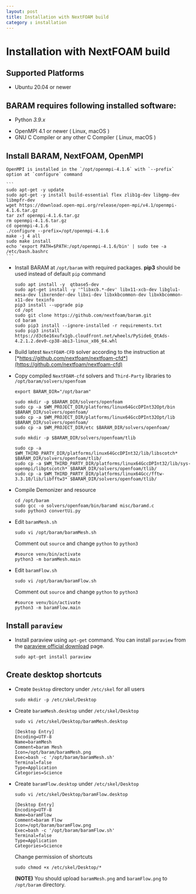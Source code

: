 ```yaml
---
layout: post
title: Installation with NextFOAM build
category : installation
---
```

# Installation with NextFOAM build

## Supported Platforms
<!--* Windows 10 or newer
* macOS 10.14 or newer (Apple Silicon only)-->
* Ubuntu 20.04 or newer
<!--* CentOS 8.2 or alternatives ( Rocky Linux, AlmaLinux, ... )-->
<!--* OpenSUSE Leap 15.4-->
<!--* Linux Mint 21 "Vanessa"-->

## BARAM requires following installed software:

* Python *3.9.x*
<!--* [MS-MPI](https://docs.microsoft.com/en-us/message-passing-interface/microsoft-mpi) 10.0 or newer ( Windows Only )-->
* OpenMPI 4.1 or newer ( Linux, macOS )
* GNU C Compiler or any other C Compiler ( Linux, macOS )


## Install BARAM, NextFOAM, OpenMPI

    OpenMPI is installed in the `/opt/openmpi-4.1.6` with `--prefix` option at `configure` command

    ```
    sudo apt-get -y update 
    sudo apt-get -y install build-essential flex zlib1g-dev libgmp-dev libmpfr-dev
    wget https://download.open-mpi.org/release/open-mpi/v4.1/openmpi-4.1.6.tar.gz 
    tar zxf openmpi-4.1.6.tar.gz 
    rm openmpi-4.1.6.tar.gz 
    cd openmpi-4.1.6 
    ./configure --prefix=/opt/openmpi-4.1.6 
    make -j 4 all 
    sudo make install 
    echo 'export PATH=$PATH:/opt/openmpi-4.1.6/bin' | sudo tee -a /etc/bash.bashrc
    ```

- Install BARAM at `/opt/baram` with required packages. **pip3** should be used instead of default `pip` command
    
    ```
    sudo apt install -y  qtbase5-dev
    sudo apt-get install -y '^libxcb.*-dev' libx11-xcb-dev libglu1-mesa-dev libxrender-dev libxi-dev libxkbcommon-dev libxkbcommon-x11-dev texinfo
    pip3 install --upgrade pip
    cd /opt
    sudo git clone https://github.com/nextfoam/baram.git
    cd baram
    sudo pip3 install --ignore-installed -r requirements.txt
    sudo pip3 install https://d3c6e16xufx1gb.cloudfront.net/wheels/PySide6_QtAds-4.2.1.2.dev0-cp38-abi3-linux_x86_64.whl
    ```

- Build latest `NextFOAM-CFD` solver according to the instruction at [*https://github.com/nextfoam/nextfoam-cfd*](https://github.com/nextfoam/nextfoam-cfd)

- Copy compiled `NextFOAM-cfd` solvers and `Third-Party` libraries to `/opt/baram/solvers/openfoam`
    
    ```
    export BARAM_DIR="/opt/baram"
    
    sudo mkdir -p $BARAM_DIR/solvers/openfoam
    sudo cp -a $WM_PROJECT_DIR/platforms/linux64GccDPInt32Opt/bin $BARAM_DIR/solvers/openfoam/
    sudo cp -a $WM_PROJECT_DIR/platforms/linux64GccDPInt32Opt/lib $BARAM_DIR/solvers/openfoam/
    sudo cp -a $WM_PROJECT_DIR/etc $BARAM_DIR/solvers/openfoam/

    sudo mkdir -p $BARAM_DIR/solvers/openfoam/tlib

    sudo cp -a $WM_THIRD_PARTY_DIR/platforms/linux64GccDPInt32/lib/libscotch* $BARAM_DIR/solvers/openfoam/tlib/
    sudo cp -a $WM_THIRD_PARTY_DIR/platforms/linux64GccDPInt32/lib/sys-openmpi/libptscotch* $BARAM_DIR/solvers/openfoam/tlib/
    sudo cp -a $WM_THIRD_PARTY_DIR/platforms/linux64Gcc/fftw-3.3.10/lib/libfftw3* $BARAM_DIR/solvers/openfoam/tlib/
    ```

- Compile Demonizer and resource
    ```
    cd /opt/baram
    sudo gcc -o solvers/openfoam/bin/baramd misc/baramd.c
    sudo python3 convertUi.py
    ```

- Edit `baramMesh.sh`

    
    ```
    sudo vi /opt/baram/baramMesh.sh
    ```
    Comment out `source` and change `python` to `python3`
    
    ```
    #source venv/bin/activate
    python3 -m baramMesh.main
    ```

- Edit `baramFlow.sh`
    ```
    sudo vi /opt/baram/baramFlow.sh
    ```

    Comment out `source` and change `python` to `python3`
    
    ```
    #source venv/bin/activate
    python3 -m baramFlow.main
    ```

## Install `paraview`

- Install paraview using `apt-get` command. You can install `paraview` from the [paraview official download](https://www.paraview.org/download/) page.

    ```
    sudo apt-get install paraview
    ```

## Create desktop shortcuts

- Create `Desktop` directory under `/etc/skel` for all users

    ```
    sudo mkdir -p /etc/skel/Desktop
    ```
- Create `baramMesh.desktop` under `/etc/skel/Desktop`

    ```
    sudo vi /etc/skel/Desktop/baramMesh.desktop
    ```

    ```
    [Desktop Entry]
    Encoding=UTF-8
    Name=baramMesh
    Comment=baram Mesh
    Icon=/opt/baram/baramMesh.png
    Exec=bash -c '/opt/baram/baramMesh.sh'
    Terminal=false
    Type=Application
    Categories=Science
    ```
- Create `baramFlow.desktop` under `/etc/skel/Desktop`

    ```
    sudo vi /etc/skel/Desktop/baramFlow.desktop
    ```

    ```
    [Desktop Entry]
    Encoding=UTF-8
    Name=baramFlow
    Comment=baram Flow
    Icon=/opt/baram/baramFlow.png
    Exec=bash -c '/opt/baram/baramFlow.sh'
    Terminal=false
    Type=Application
    Categories=Science
    ```
    
    Change permission of shortcuts
    ```
    sudo chmod +x /etc/skel/Desktop/*
    ```

    **(NOTE)** You should upload `baramMesh.png` and `baramFlow.png` to `/opt/baram` directory.
